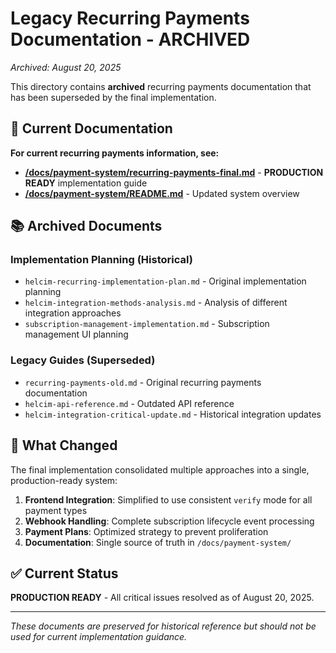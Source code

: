 # Legacy Recurring Payments Documentation - ARCHIVED

*Archived: August 20, 2025*

This directory contains **archived** recurring payments documentation that has been superseded by the final implementation.

## 📍 **Current Documentation**

**For current recurring payments information, see:**
- **[/docs/payment-system/recurring-payments-final.md](../payment-system/recurring-payments-final.md)** - **PRODUCTION READY** implementation guide
- **[/docs/payment-system/README.md](../payment-system/README.md)** - Updated system overview

## 📚 Archived Documents

### Implementation Planning (Historical)
- `helcim-recurring-implementation-plan.md` - Original implementation planning
- `helcim-integration-methods-analysis.md` - Analysis of different integration approaches
- `subscription-management-implementation.md` - Subscription management UI planning

### Legacy Guides (Superseded)
- `recurring-payments-old.md` - Original recurring payments documentation
- `helcim-api-reference.md` - Outdated API reference
- `helcim-integration-critical-update.md` - Historical integration updates

## 🎯 What Changed

The final implementation consolidated multiple approaches into a single, production-ready system:

1. **Frontend Integration**: Simplified to use consistent `verify` mode for all payment types
2. **Webhook Handling**: Complete subscription lifecycle event processing
3. **Payment Plans**: Optimized strategy to prevent proliferation
4. **Documentation**: Single source of truth in `/docs/payment-system/`

## ✅ Current Status

**PRODUCTION READY** - All critical issues resolved as of August 20, 2025.

---

*These documents are preserved for historical reference but should not be used for current implementation guidance.*
